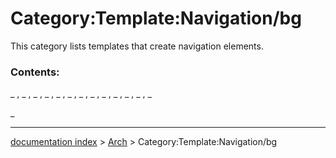 # Category:Template:Navigation/bg
This category lists templates that create navigation elements.

### Contents:

_ , _ , _ , _ , _ , _ , _ , _ , _ , _ , _ , _ , _

_

---
[documentation index](../README.md) > [Arch](Category_Arch.md) > Category:Template:Navigation/bg
